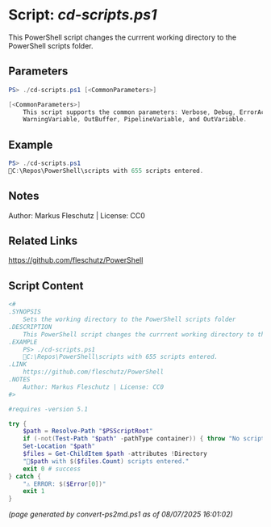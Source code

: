 Script: *cd-scripts.ps1*
========================

This PowerShell script changes the currrent working directory to the PowerShell scripts folder.

Parameters
----------
```powershell
PS> ./cd-scripts.ps1 [<CommonParameters>]

[<CommonParameters>]
    This script supports the common parameters: Verbose, Debug, ErrorAction, ErrorVariable, WarningAction, 
    WarningVariable, OutBuffer, PipelineVariable, and OutVariable.
```

Example
-------
```powershell
PS> ./cd-scripts.ps1
📂C:\Repos\PowerShell\scripts with 655 scripts entered.

```

Notes
-----
Author: Markus Fleschutz | License: CC0

Related Links
-------------
https://github.com/fleschutz/PowerShell

Script Content
--------------
```powershell
<#
.SYNOPSIS
	Sets the working directory to the PowerShell scripts folder
.DESCRIPTION
	This PowerShell script changes the currrent working directory to the PowerShell scripts folder.
.EXAMPLE
	PS> ./cd-scripts.ps1
	📂C:\Repos\PowerShell\scripts with 655 scripts entered.
.LINK
	https://github.com/fleschutz/PowerShell
.NOTES
	Author: Markus Fleschutz | License: CC0
#>

#requires -version 5.1

try {
	$path = Resolve-Path "$PSScriptRoot"
	if (-not(Test-Path "$path" -pathType container)) { throw "No scripts folder at: $path" }
	Set-Location "$path"
	$files = Get-ChildItem $path -attributes !Directory
	"📂$path with $($files.Count) scripts entered."
	exit 0 # success
} catch {
	"⚠️ ERROR: $($Error[0])"
	exit 1
}
```

*(page generated by convert-ps2md.ps1 as of 08/07/2025 16:01:02)*
